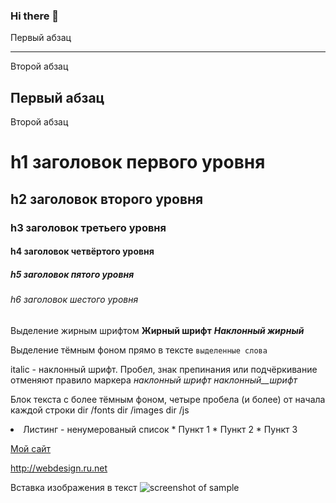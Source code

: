 ### Hi there 👋

<!--
**VadimVolynkin/VadimVolynkin** is a ✨ _special_ ✨ repository because its `README.md` (this file) appears on your GitHub profile.

Here are some ideas to get you started:

- 🔭 I’m currently working on ...
- 🌱 I’m currently learning ...
- 👯 I’m looking to collaborate on ...
- 🤔 I’m looking for help with ...
- 💬 Ask me about ...
- 📫 How to reach me: ...
- 😄 Pronouns: ...
- ⚡ Fun fact: ...
-->


Первый абзац
***
Второй абзац


Первый абзац
---
Второй абзац


h1 заголовок первого уровня
=====================

h2 заголовок второго уровня
-----------------------------------

### h3 заголовок третьего уровня

#### h4 заголовок четвёртого уровня

##### h5 заголовок пятого уровня

###### h6 заголовок шестого уровня


Выделение жирным шрифтом
**Жирный шрифт**
***Наклонный жирный***


Выделение тёмным фоном прямо в тексте
`выделенные слова`


italic - наклонный шрифт. Пробел, знак препинания или подчёркивание отменяют правило маркера
_наклонный_ _шрифт_ _наклонный__шрифт_

Блок текста с более тёмным фоном, четыре пробела (и более) от начала каждой строки
    dir /fonts
    dir /images
    dir /js


<li> Листинг - ненумерованый список
* Пункт 1
* Пункт 2
* Пункт 3


[Мой сайт](http://webdesign.ru.net)

<http://webdesign.ru.net>


Вставка изображения в текст
![screenshot of sample](http://webdesign.ru.net/images/Heydon_min.jpg)
